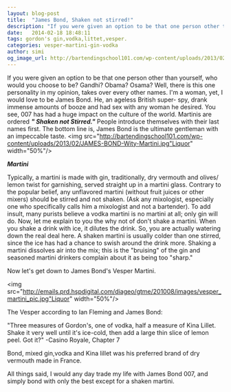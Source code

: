 ```yaml
---
layout: blog-post
title:  "James Bond, Shaken not stirred!"
description: "If you were given an option to be that one person other than yourself, who would you choose to be? Gandhi? Obama? Osama? Well, there is this one personality in my opinion, takes over every other names. I'm a woman, yet, I would love to be James Bond."
date:   2014-02-18 18:48:11
tags: gordon's gin,vodka,littet,vesper.
categories: vesper-martini-gin-vodka
author: simi
og_image_url: http://bartendingschool101.com/wp-content/uploads/2013/02/JAMES-BOND-Wity-Martini.jpg
---
```

If you were given an option to be that one person other than yourself, who would you choose to be? Gandhi? Obama? Osama? Well, there is this one personality in my opinion, takes over every other names. I'm a woman, yet, I would love to be James Bond. He, an ageless British super- spy, drank immense amounts of booze and had sex with any woman he desired. You see, 007 has had a huge impact on the culture of the world. Martinis are ordered ***" Shaken not Stirred."*** People introduce themselves with their last names first. The bottom line is, James Bond is the ultimate gentleman with an impeccable taste.
<img src="http://bartendingschool101.com/wp-content/uploads/2013/02/JAMES-BOND-Wity-Martini.jpg"Liquor" width="50%"/>

***Martini***

Typically, a martini is made with gin, traditionally, dry vermouth and olives/ lemon twist for garnishing, served straight up in a martini glass. Contrary to the popular belief, any unflavored martini (without fruit juices or other mixers) should be stirred and not shaken. (Ask any mixologist, especially one who specifically calls him a mixologist and not a bartender). To add insult, many purists believe a vodka martini is no martini at all; only gin will do. Now, let me explain to you the why not of don't shake a martini.
When you shake a drink with ice, it dilutes the drink. So, you are actually watering down the real deal here. A shaken martini is usually colder than one stirred, since the ice has had a chance to swish around the drink more. Shaking a martini dissolves air into the mix; this is the "bruising" of the gin and seasoned martini drinkers complain about it as being too "sharp."

Now let's get down to James Bond's Vesper Martini.

<img src="http://emails.prd.hspdigital.com/diageo/gtme/201008/images/vesper_martini_pic.jpg"Liquor" width="50%"/>

The Vesper according to Ian Fleming and James Bond: 

"Three measures of Gordon's, one of vodka, half a measure of Kina Lillet. Shake it very well until it's ice-cold, then add a large thin slice of lemon peel. Got it?"
-Casino Royale, Chapter 7

Bond, mixed gin,vodka and Kina lillet was his preferred brand of dry vermouth made in France.

All things said, I would any day trade my life with James Bond 007, and simply bond with only the best except for a shaken martini. 


